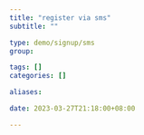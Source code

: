 ```yaml
---
title: "register via sms"
subtitle: ""

type: demo/signup/sms
group:

tags: []
categories: []

aliases:

date: 2023-03-27T21:18:00+08:00

---
```


